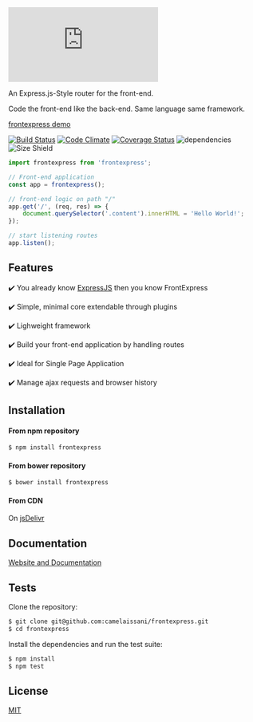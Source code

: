 ![frontexpress](http://fontmeme.com/embed.php?text=frontexpress&name=Atype%201%20Light.ttf&size=90&style_color=6F6F75)

An Express.js-Style router for the front-end.

Code the front-end like the back-end. Same language same framework.

[frontexpress demo](https://github.com/camelaissani/frontexpress-demo)

 [![Build Status](https://travis-ci.org/camelaissani/frontexpress.svg?branch=master)](https://travis-ci.org/camelaissani/frontexpress)
 [![Code Climate](https://codeclimate.com/github/camelaissani/frontexpress/badges/gpa.svg)](https://codeclimate.com/github/camelaissani/frontexpress)
 [![Coverage Status](https://coveralls.io/repos/github/camelaissani/frontexpress/badge.svg?branch=master)](https://coveralls.io/github/camelaissani/frontexpress?branch=master)
 ![dependencies](https://img.shields.io/gemnasium/mathiasbynens/he.svg)
 ![Size Shield](https://img.shields.io/badge/size-3.55kb-brightgreen.svg)

```js
import frontexpress from 'frontexpress';

// Front-end application
const app = frontexpress();

// front-end logic on path "/"
app.get('/', (req, res) => {
    document.querySelector('.content').innerHTML = 'Hello World!';
});

// start listening routes
app.listen();
```
## Features

  ✔️ You already know [ExpressJS](http://expressjs.com/) then you know FrontExpress

  ✔️ Simple, minimal core extendable through plugins

  ✔️ Lighweight framework

  ✔️ Build your front-end application by handling routes

  ✔️ Ideal for Single Page Application

  ✔️ Manage ajax requests and browser history

## Installation

#### From npm repository

```bash
$ npm install frontexpress
```

#### From bower repository

```bash
$ bower install frontexpress
```

#### From CDN

On [jsDelivr](https://cdn.jsdelivr.net/npm/frontexpress@latest/frontexpress.min.js)

## Documentation

[Website and Documentation](http://www.frontexpressjs.com)

## Tests

 Clone the repository:

```bash
$ git clone git@github.com:camelaissani/frontexpress.git
$ cd frontexpress
```

 Install the dependencies and run the test suite:

```bash
$ npm install
$ npm test
```

## License

[MIT](LICENSE)
